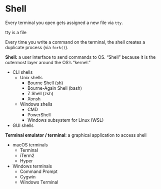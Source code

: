 # Shell

Every terminal you open gets assigned a new file via `tty`.

tty is a file

Every time you write a command on the terminal, the shell creates a duplicate process (via `fork()`).

**Shell:** a user interface to send commands to OS. “Shell” because it is the outermost layer around the OS’s “kernel.”

- CLI shells
    - Unix shells
        - Bourne Shell (sh)
        - Bourne-Again Shell (bash)
        - Z Shell (zsh)
        - Xonsh
    - Windows shells
        - CMD
        - PowerShell
        - Windows subsystem for Linux (WSL)
- GUI shells

**Terminal emulator / terminal**: a graphical application to access shell

- macOS terminals
    - Terminal
    - iTerm2
    - Hyper
- Windows terminals
    - Command Prompt
    - Cygwin
    - Windows Terminal
